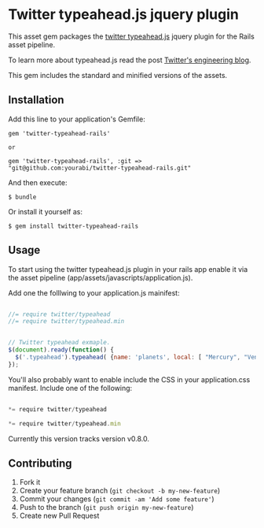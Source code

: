 # Twitter typeahead.js jquery plugin

This asset gem packages the [twitter typeahead.js](https://github.com/twitter/typeahead.js) jquery plugin for the Rails asset pipeline.

To learn more about typeahead.js read the post [Twitter's engineering blog](http://engineering.twitter.com/2013/02/twitter-typeaheadjs-you-autocomplete-me.html).

This gem includes the standard and minified versions of the assets.

## Installation

Add this line to your application's Gemfile:

    gem 'twitter-typeahead-rails'

    or

    gem 'twitter-typeahead-rails', :git => "git@github.com:yourabi/twitter-typeahead-rails.git"
    

And then execute:

    $ bundle

Or install it yourself as:

    $ gem install twitter-typeahead-rails

## Usage

To start using the twitter typeahead.js plugin in your rails app enable it via the asset pipeline (app/assets/javascripts/application.js).

Add one the folllwing to your application.js mainifest:

```js

//= require twitter/typeahead                                                                                                                                                                                                                             
//= require twitter/typeahead.min                                                                                                                                                                                                                        

```


```js

// Twitter typeahead exmaple.
$(document).ready(function() {
  $('.typeahead').typeahead( {name: 'planets', local: [ "Mercury", "Venus", "Earth", "Mars", "Jupiter", "Saturn", "Uranus", "Neptune" ] });
});

```

You'll also probably want to enable include the CSS in your application.css manifest. Include one of the following:

```js

*= require twitter/typeahead

*= require twitter/typeahead.min

```

Currently this version tracks version v0.8.0.

## Contributing

1. Fork it
2. Create your feature branch (`git checkout -b my-new-feature`)
3. Commit your changes (`git commit -am 'Add some feature'`)
4. Push to the branch (`git push origin my-new-feature`)
5. Create new Pull Request
